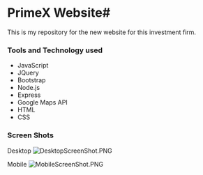 # PrimeX Website#

This is my repository for the new website for this investment firm.

### Tools and Technology used ###

* JavaScript
* JQuery
* Bootstrap
* Node.js
* Express
* Google Maps API
* HTML
* CSS

### Screen Shots ###

Desktop
![DesktopScreenShot.PNG](https://bitbucket.org/repo/qGRB8b/images/640422125-DesktopScreenShot.PNG)

Mobile
![MobileScreenShot.PNG](https://bitbucket.org/repo/qGRB8b/images/994532240-MobileScreenShot.PNG)
